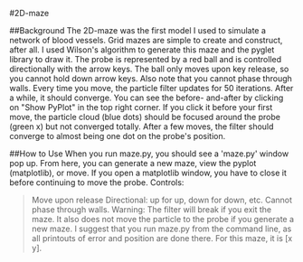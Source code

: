 #2D-maze

##Background
The 2D-maze was the first model I used to simulate a network of blood vessels. Grid mazes are simple to create and construct, after all. 
I used Wilson's algorithm to generate this maze and the pyglet library to draw it. The probe is represented by a red ball and is controlled
directionally with the arrow keys. The ball only moves upon key release, so you cannot hold down arrow keys. Also note that you cannot phase 
through walls. Every time you move, the particle filter updates for 50 iterations. After a while, it should converge. You can see the before-
and-after by clicking on "Show PyPlot" in the top right corner. If you click it before your first move, the particle cloud (blue dots) should
be focused around the probe (green x) but not converged totally. After a few moves, the filter should converge to almost being one dot on the 
probe's position.

##How to Use
When you run maze.py, you should see a 'maze.py' window pop up. From here, you can generate a new maze, view the pyplot (matplotlib), or move.
If you open a matplotlib window, you have to close it before continuing to move the probe.
Controls:
> Move upon release
> Directional: up for up, down for down, etc.
> Cannot phase through walls.
Warning: The filter will break if you exit the maze. It also does not move the particle to the probe if you generate a new maze.
I suggest that you run maze.py from the command line, as all printouts of error and position are done there. For this maze, it is [x y].